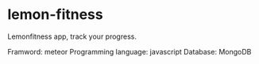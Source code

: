 # lemon-fitness
Lemonfitness app, track your progress.

Framword: meteor
Programming language: javascript
Database: MongoDB
